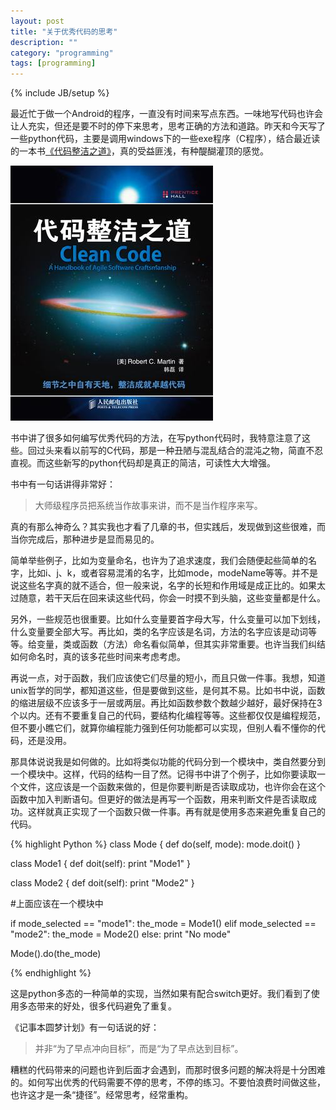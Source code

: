 ```yaml
---
layout: post
title: "关于优秀代码的思考"
description: ""
category: "programming"
tags: [programming]
---
```

{% include JB/setup %}

最近忙于做一个Android的程序，一直没有时间来写点东西。一味地写代码也许会让人充实，但还是要不时的停下来思考，思考正确的方法和道路。昨天和今天写了一些python代码，主要是调用windows下的一些exe程序（C程序），结合最近读的一本书[《代码整洁之道》](http://book.douban.com/subject/4199741/)，真的受益匪浅，有种醍醐灌顶的感觉。

 <p><img src="/images/blogImgs/cleancode.jpg"></p>

书中讲了很多如何编写优秀代码的方法，在写python代码时，我特意注意了这些。回过头来看以前写的C代码，那是一种丑陋与混乱结合的混沌之物，简直不忍直视。而这些新写的python代码却是真正的简洁，可读性大大增强。

书中有一句话讲得非常好：

> 大师级程序员把系统当作故事来讲，而不是当作程序来写。

真的有那么神奇么？其实我也才看了几章的书，但实践后，发现做到这些很难，而当你完成后，那种进步是显而易见的。

简单举些例子，比如为变量命名，也许为了追求速度，我们会随便起些简单的名字，比如i、j、k，或者容易混淆的名字，比如mode，modeName等等。并不是说这些名字真的就不适合，但一般来说，名字的长短和作用域是成正比的。如果太过随意，若干天后在回来读这些代码，你会一时摸不到头脑，这些变量都是什么。

另外，一些规范也很重要。比如什么变量要首字母大写，什么变量可以加下划线，什么变量要全部大写。再比如，类的名字应该是名词，方法的名字应该是动词等等。给变量，类或函数（方法）命名看似简单，但其实非常重要。也许当我们纠结如何命名时，真的该多花些时间来考虑考虑。

再说一点，对于函数，我们应该使它们尽量的短小，而且只做一件事。我想，知道unix哲学的同学，都知道这些，但是要做到这些，是何其不易。比如书中说，函数的缩进层级不应该多于一层或两层。再比如函数参数个数越少越好，最好保持在3个以内。还有不要重复自己的代码，要结构化编程等等。这些都仅仅是编程规范，但不要小瞧它们，就算你编程能力强到任何功能都可以实现，但别人看不懂你的代码，还是没用。

那具体说说我是如何做的。比如将类似功能的代码分到一个模块中，类自然要分到一个模块中。这样，代码的结构一目了然。记得书中讲了个例子，比如你要读取一个文件，这应该是一个函数来做的，但是你要判断是否读取成功，也许你会在这个函数中加入判断语句。但更好的做法是再写一个函数，用来判断文件是否读取成功。这样就真正实现了一个函数只做一件事。再有就是使用多态来避免重复自己的代码。

{% highlight Python %}
class Mode {
	def do(self, mode):
		mode.doit()
}

class Mode1 {
	def doit(self):
		print "Mode1"
}

class Mode2 {
	def doit(self):
		print "Mode2"
}

#上面应该在一个模块中

if mode_selected == "mode1":
	the_mode = Mode1()
elif mode_selected == "mode2":
	the_mode = Mode2()
else:
	print "No mode"

Mode().do(the_mode)

{% endhighlight %}

这是python多态的一种简单的实现，当然如果有配合switch更好。我们看到了使用多态带来的好处，很多代码避免了重复。

《记事本圆梦计划》有一句话说的好：

> 并非“为了早点冲向目标”，而是“为了早点达到目标”。

糟糕的代码带来的问题也许到后面才会遇到，而那时很多问题的解决将是十分困难的。如何写出优秀的代码需要不停的思考，不停的练习。不要怕浪费时间做这些，也许这才是一条“捷径”。经常思考，经常重构。